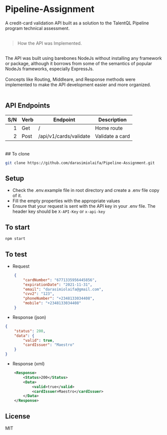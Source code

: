 # Pipeline-Assignment
A credit-card validation API built as a solution to the TalentQL Pipeline program technical assessment.
<br />
<br />

> How the API was Implemented.
<br />
The API was built using barebones NodeJs without installing any framework or package, although it borrows from some of the semantics of popular NodeJs frameworks, especially ExpressJs.<br /><br />
Concepts like Routing, Middleare, and Response methods were implemented to make the API development easier and more organized.<br /><br />

## API Endpoints
| S/N | Verb   | Endpoint                    | Description                       |
| --: | ------ | --------------------------- | --------------------------------- |
|   1 | Get    | /                           | Home route                        |
|   2 | Post   | /api/v1/cards/validate      | Validate a card                   |

<br />
## To clone

```sh
git clone https://github.com/darasimiolaifa/Pipeline-Assignment.git
```

## Setup
* Check the .env.example file in root directory and create a .env file copy of it.
* Fill the empty properties with the appropriate values
* Ensure that your request is sent with the API key in your .env file. The header key should be `X-API-Key` or `x-api-key`
## To start

```sh
npm start
```

## To test

* Request
```json
    {
        "cardNumber": "6771335956445856",
        "expirationDate": "2021-11-31",
        "email": "darasimiolaifa@gmail.com",
        "cvv2": "123",
        "phoneNumber": "+2348133034408",
        "mobile": "+2348133034408"
    }
```

* Response (json)
```json
{
    "status": 200,
    "data": {
        "valid": true,
        "cardIssuer": "Maestro"
    }
}
```

* Response (xml)

```xml
    <Response>
        <Status>200</Status>
        <Data>
            <valid>true</valid>
            <cardIssuer>Maestro</cardIssuer>
        </Data>
    </Response>
```

## License

MIT
